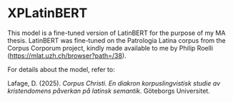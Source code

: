 # XPLatinBERT

This model is a fine-tuned version of LatinBERT for the purpose of my MA thesis.
LatinBERT was fine-tuned on the Patrologia Latina corpus from the Corpus Corporum project,
kindly made available to me by Philip Roelli (https://mlat.uzh.ch/browser?path=/38).

For details about the model, refer to:

Lafage, D. (2025). *Corpus Christi. En diakron korpuslingvistisk studie av kristendomens påverkan på latinsk semantik.* Göteborgs Universitet.



